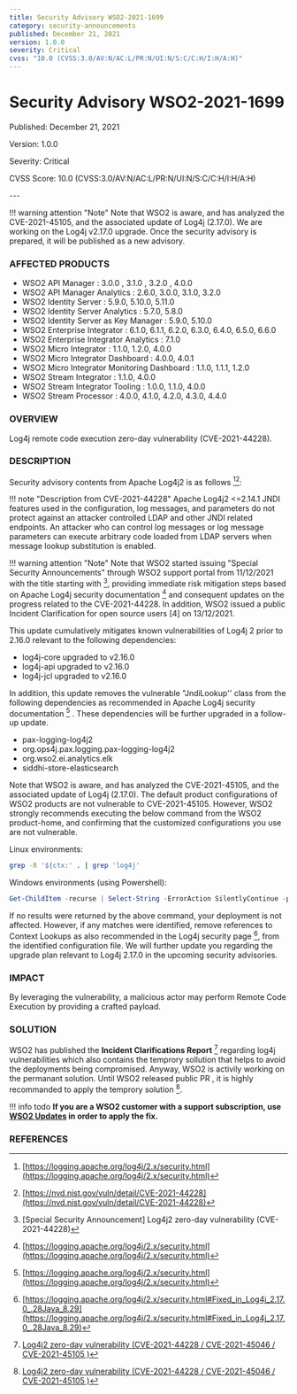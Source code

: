 ```yaml
---
title: Security Advisory WSO2-2021-1699
category: security-announcements
published: December 21, 2021
version: 1.0.0
severity: Critical
cvss: "10.0 (CVSS:3.0/AV:N/AC:L/PR:N/UI:N/S:C/C:H/I:H/A:H)"
---
```


# Security Advisory WSO2-2021-1699

<p class="doc-info">Published: December 21, 2021</p>
<p class="doc-info">Version: 1.0.0</p>
<p class="doc-info">Severity: Critical</p>
<p class="doc-info">CVSS Score: 10.0 (CVSS:3.0/AV:N/AC:L/PR:N/UI:N/S:C/C:H/I:H/A:H)</p>
---

!!! warning attention "Note"
    Note that WSO2 is aware, and has analyzed the CVE-2021-45105, and the associated update of Log4j (2.17.0). We are working on the Log4j v2.17.0 upgrade. Once the security advisory is prepared, it will be published as a new advisory.

### AFFECTED PRODUCTS
* WSO2 API Manager : 3.0.0 , 3.1.0 , 3.2.0 , 4.0.0
* WSO2 API Manager Analytics : 2.6.0, 3.0.0, 3.1.0, 3.2.0
* WSO2 Identity Server : 5.9.0, 5.10.0, 5.11.0
* WSO2 Identity Server Analytics : 5.7.0, 5.8.0
* WSO2 Identity Server as Key Manager : 5.9.0, 5.10.0
* WSO2 Enterprise Integrator :  6.1.0, 6.1.1, 6.2.0, 6.3.0, 6.4.0, 6.5.0, 6.6.0
* WSO2 Enterprise Integrator Analytics : 7.1.0
* WSO2 Micro Integrator : 1.1.0, 1.2.0, 4.0.0
* WSO2 Micro Integrator Dashboard : 4.0.0, 4.0.1
* WSO2 Micro Integrator Monitoring Dashboard :  1.1.0, 1.1.1, 1.2.0
* WSO2 Stream Integrator : 1.1.0, 4.0.0
* WSO2 Stream Integrator Tooling : 1.0.0, 1.1.0, 4.0.0
* WSO2 Stream Processor : 4.0.0, 4.1.0, 4.2.0, 4.3.0, 4.4.0


### OVERVIEW
Log4j remote code execution zero-day vulnerability (CVE-2021-44228).


### DESCRIPTION
Security advisory contents from Apache Log4j2 is as follows [^1][^2]:

!!! note "Description from CVE-2021-44228"
    Apache Log4j2 <=2.14.1 JNDI features used in the configuration, log messages, and parameters do not protect against an attacker controlled LDAP and other JNDI related endpoints. An attacker who can control log messages or log message parameters can execute arbitrary code loaded from LDAP servers when message lookup substitution is enabled.

!!! warning attention "Note"
    Note that WSO2 started issuing "Special Security Announcements" through WSO2 support portal from 11/12/2021 with the title starting with [^3], providing immediate risk mitigation steps based on Apache Log4j security documentation [^1] and consequent updates on the progress related to the CVE-2021-44228. In addition, WSO2 issued a public Incident Clarification for open source users [4] on 13/12/2021.

This update cumulatively mitigates known vulnerabilities of Log4j 2 prior to 2.16.0 relevant to the following dependencies:

* log4j-core upgraded to v2.16.0
* log4j-api upgraded to v2.16.0
* log4j-jcl upgraded to v2.16.0

In addition, this update removes the vulnerable "JndiLookup'' class from the following dependencies as recommended in Apache Log4j security documentation [^1] . These dependencies will be further upgraded in a follow-up update.

* pax-logging-log4j2
* org.ops4j.pax.logging.pax-logging-log4j2
* org.wso2.ei.analytics.elk
* siddhi-store-elasticsearch


Note that WSO2 is aware, and has analyzed the CVE-2021-45105, and the associated update of Log4j (2.17.0). The default product configurations of WSO2 products are not vulnerable to CVE-2021-45105. However, WSO2 strongly recommends executing the below command from the WSO2 product-home, and confirming that the customized configurations you use are not vulnerable.

Linux environments:

```bash
grep -R '${ctx:' . | grep 'log4j'
```

Windows environments (using Powershell):

```powershell
Get-ChildItem -recurse | Select-String -ErrorAction SilentlyContinue -pattern '\${ctx:' | group path | select name | Select-String 'log4j'
```

If no results were returned by the above command, your deployment is not affected. However, if any matches were identified, remove references to Context Lookups as also recommended in the Log4j security page [^5], from the identified configuration file. We will further update you regarding the upgrade plan relevant to Log4j 2.17.0 in the upcoming security advisories.


### IMPACT
By leveraging the vulnerability, a malicious actor may perform Remote Code Execution by providing a crafted payload.


### SOLUTION
WSO2 has published the **Incident Clarifications Report** [^4] regarding log4j vulnerabilities which also contains the temprory sollution that helps to avoid the deployments being compromised. Anyway, WSO2 is activily working on the permanant solution. Until WSO2 released public PR , it is highly recommanded to apply the temprory solution [^4].


!!! info todo
    **If you are a WSO2 customer with a support subscription, use [WSO2 Updates](https://wso2.com/updates/) in order to apply the fix.**


### REFERENCES
[^1]: [https://logging.apache.org/log4j/2.x/security.html](https://logging.apache.org/log4j/2.x/security.html)
[^2]: [https://nvd.nist.gov/vuln/detail/CVE-2021-44228](https://nvd.nist.gov/vuln/detail/CVE-2021-44228)
[^3]: [Special Security Announcement] Log4j2 zero-day vulnerability (CVE-2021-44228)
[^4]: [Log4j2 zero-day vulnerability (CVE-2021-44228 / CVE-2021-45046 / CVE-2021-45105 )](https://docs.wso2.com/pages/viewpage.action?pageId=180948677)
[^5]: [https://logging.apache.org/log4j/2.x/security.html#Fixed_in_Log4j_2.17.0_.28Java_8.29](https://logging.apache.org/log4j/2.x/security.html#Fixed_in_Log4j_2.17.0_.28Java_8.29)
